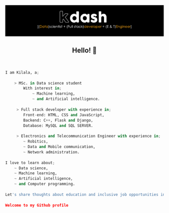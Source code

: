 <div align="center">
    <img src ="https://github.com/kdaxh/My-Portfolio/blob/b19398c76697ea24073451cc80559836ee2cb238/kd-v1.png" />
    
    
</div>

<h2 align='center'> Hello! 👋</h2> 

<br>

```python
I am Kilala, a;

    > MSc. in Data science student 
        With interest in; 
            ~ Machine learning, 
            ~ and Artificial intelligence.
          
     > Full stack developer with experience in;
        Front-end: HTML, CSS and JavaScript,
        Backend: C++, Flask and Django,
        Database: MySQL and SQL SERVER.
        
     > Electronics and Telecommunication Engineer with experience in;
        ~ Robitics,
        ~ Data and Mobile communication,
        ~ Network administration.

I love to learn about;
    ~ Data science, 
    ~ Machine learning, 
    ~ Artificial intelligence,
    ~ and Computer programming. 

Let's share thoughts about education and inclusive job opportunities in tech!

Welcome to my Github profile
